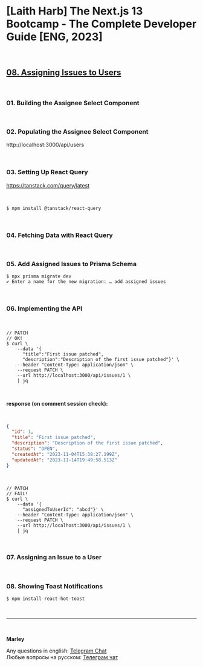 # [Laith Harb] The Next.js 13 Bootcamp - The Complete Developer Guide [ENG, 2023]

<br/>

## [08. Assigning Issues to Users](https://github.com/webmakaka/Next.js-Projects-Build-an-Issue-Tracker/pull/9)

<br/>

### 01. Building the Assignee Select Component

<br/>

### 02. Populating the Assignee Select Component

http://localhost:3000/api/users

<br/>

### 03. Setting Up React Query

https://tanstack.com/query/latest

<br/>

```
$ npm install @tanstack/react-query
```

<br/>

### 04. Fetching Data with React Query

<br/>

### 05. Add Assigned Issues to Prisma Schema

```
$ npx prisma migrate dev
✔ Enter a name for the new migration: … add assigned issues
```

<br/>

### 06. Implementing the API

<br/>

```
// PATCH
// OK!
$ curl \
    --data '{
      "title":"First issue patched",
      "description":"Description of the first issue patched"}' \
    --header "Content-Type: application/json" \
    --request PATCH \
    --url http://localhost:3000/api/issues/1 \
    | jq
```

<br/>

**response (on comment session check):**

<br/>

```json
{
  "id": 1,
  "title": "First issue patched",
  "description": "Description of the first issue patched",
  "status": "OPEN",
  "createdAt": "2023-11-04T15:38:27.199Z",
  "updatedAt": "2023-11-14T19:49:58.513Z"
}
```

<br/>

```
// PATCH
// FAIL!
$ curl \
    --data '{
      "assignedToUserId": "abcd"}' \
    --header "Content-Type: application/json" \
    --request PATCH \
    --url http://localhost:3000/api/issues/1 \
    | jq
```

<br/>

### 07. Assigning an Issue to a User

<br/>

### 08. Showing Toast Notifications

```
$ npm install react-hot-toast
```

<br/>

---

<br/>

**Marley**

Any questions in english: <a href="https://jsdev.org/chat/">Telegram Chat</a>  
Любые вопросы на русском: <a href="https://jsdev.ru/chat/">Телеграм чат</a>
